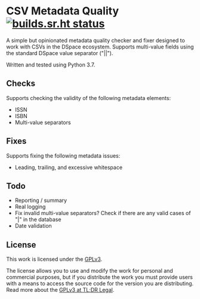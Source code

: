 # CSV Metadata Quality [![builds.sr.ht status](https://builds.sr.ht/~alanorth/csv-metadata-quality.svg)](https://builds.sr.ht/~alanorth/csv-metadata-quality?)
A simple but opinionated metadata quality checker and fixer designed to work with CSVs in the DSpace ecosystem. Supports multi-value fields using the standard DSpace value separator ("||").

Written and tested using Python 3.7.

## Checks
Supports checking the validity of the following metadata elements:

- ISSN
- ISBN
- Multi-value separators

## Fixes
Supports fixing the following metadata issues:

- Leading, trailing, and excessive whitespace

## Todo

- Reporting / summary
- Real logging
- Fix invalid multi-value separators? Check if there are any valid cases of "|" in the database
- Date validation

## License
This work is licensed under the [GPLv3](https://www.gnu.org/licenses/gpl-3.0.en.html).

The license allows you to use and modify the work for personal and commercial purposes, but if you distribute the work you must provide users with a means to access the source code for the version you are distributing. Read more about the [GPLv3 at TL;DR Legal](https://tldrlegal.com/license/gnu-general-public-license-v3-(gpl-3)).
